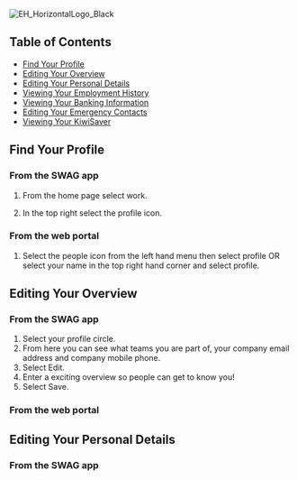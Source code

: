 ![EH_HorizontalLogo_Black](https://github.com/cookbrothersconstruction/documentation/assets/115191984/b1112853-2c58-4669-b612-cb6debf816e8)

## Table of Contents 
- [Find Your Profile](#item-zero)
- [Editing Your Overview](#item-one)
- [Editing Your Personal Details](#item-two)
- [Viewing Your Employment History](#item-three)
- [Viewing Your Banking Information](#item-four)
- [Editing Your Emergency Contacts](#item-five)
- [Viewing Your KiwiSaver](#item-six)

## Find Your Profile 
### From the SWAG app
1. From the home page select work.
  
2. In the top right select the profile icon.
   
### From the web portal

1. Select the people icon from the left hand menu then select profile OR select your name in the top right hand corner and select profile. 

## Editing Your Overview
### From the SWAG app

1. Select your profile circle.
2. From here you can see what teams you are part of, your company email address and company mobile phone.
3. Select Edit.
4. Enter a exciting overview so people can get to know you!
5. Select Save. 

### From the web portal 

## Editing Your Personal Details
### From the SWAG app

